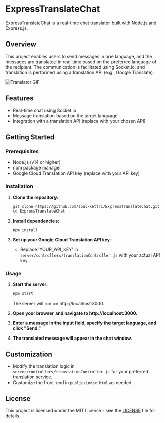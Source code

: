 # ExpressTranslateChat

ExpressTranslateChat is a real-time chat translator built with Node.js and Express.js.

## Overview

This project enables users to send messages in one language, and the messages are translated in real-time based on the preferred language of the recipient. The communication is facilitated using Socket.io, and translation is performed using a translation API (e.g., Google Translate).

![Translator GIF](https://media4.giphy.com/media/UjYn0QffVnZhYcJ7Rl/giphy.gif?cid=ecf05e471x5maud9snzwy0xbuq3yo9gvmbpzbm4uj8tqgl7x&ep=v1_gifs_search&rid=giphy.gif&ct=g)

## Features

- Real-time chat using Socket.io
- Message translation based on the target language
- Integration with a translation API (replace with your chosen API)

## Getting Started

### Prerequisites

- Node.js (v14 or higher)
- npm package manager
- Google Cloud Translation API key (replace with your API key)

### Installation

1. **Clone the repository:**

    ```bash
    git clone https://github.com/soul-xettri/ExpressTranslateChat.git
    cd ExpressTranslateChat
    ```

2. **Install dependencies:**

    ```bash
    npm install
    ```

3. **Set up your Google Cloud Translation API key:**

    - Replace 'YOUR_API_KEY' in `server/controllers/translationController.js` with your actual API key.

### Usage

1. **Start the server:**

    ```bash
    npm start
    ```

    The server will run on http://localhost:3000.

2. **Open your browser and navigate to http://localhost:3000.**

3. **Enter a message in the input field, specify the target language, and click "Send."**

4. **The translated message will appear in the chat window.**

## Customization

- Modify the translation logic in `server/controllers/translationController.js` for your preferred translation service.
- Customize the front-end in `public/index.html` as needed.

## License

This project is licensed under the MIT License - see the [LICENSE](/path/to/LICENSE) file for details.
